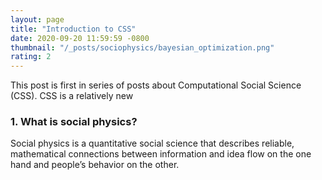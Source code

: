 ```yaml
---
layout: page
title: "Introduction to CSS"
date: 2020-09-20 11:59:59 -0800
thumbnail: "/_posts/sociophysics/bayesian_optimization.png"
rating: 2
---
```


This post is first in series of posts about Computational Social Science (CSS). CSS is a relatively new 

### 1. What is social physics?
Social physics is a quantitative social science that describes reliable, mathematical connections between information and idea flow on the one hand and people’s behavior on the other.
